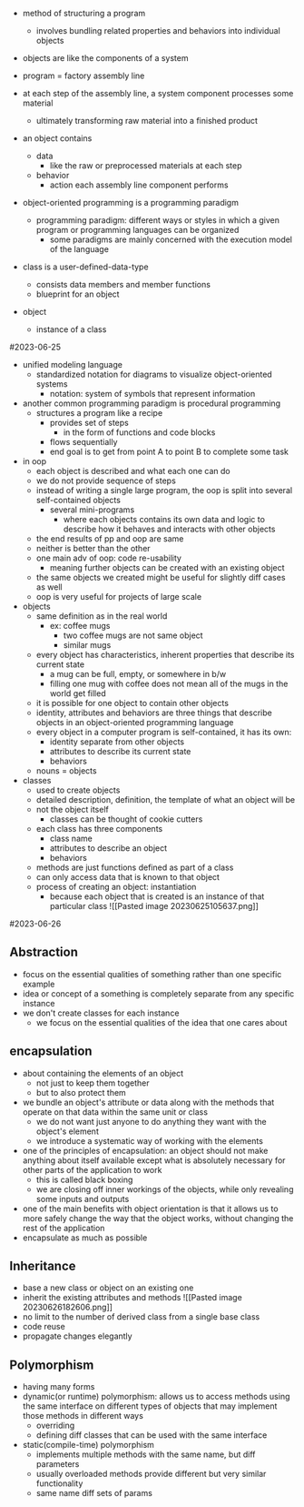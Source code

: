 - method of structuring a program
	- involves bundling related properties and behaviors into individual objects
- objects are like the components of a system
- program = factory assembly line
- at each step of the assembly line, a system component processes some material
	- ultimately transforming raw material into a finished product
- an object contains
	- data
		- like the raw or preprocessed materials at each step
	- behavior
		- action each assembly line component performs

- object-oriented programming is a programming paradigm
	- programming paradigm: different ways or styles in which a given program or programming languages can be organized
		- some paradigms are mainly concerned with the execution model of the language
- class is a user-defined-data-type
	- consists data members and member functions
	- blueprint for an object
- object
	- instance of a class

#2023-06-25
- unified modeling language
	- standardized notation for diagrams to visualize object-oriented systems
		- notation: system of symbols that represent information
- another common programming paradigm is procedural programming
	- structures a program like a recipe
		- provides set of steps
			- in the form of functions and code blocks
		- flows sequentially
		- end goal is to get from point A to point B to complete some task
- in oop
	- each object is described and what each one can do
	- we do not provide sequence of steps
	- instead of writing a single large program, the oop is split into several self-contained objects
		- several mini-programs
			- where each objects contains its own data and logic to describe how it behaves and interacts with other objects
	- the end results of pp and oop are same
	- neither is better than the other
	- one main adv of oop: code re-usability
		- meaning further objects can be created with an existing object
	- the same objects we created might be useful for slightly diff cases as well
	- oop is very useful for projects of large scale
- objects
	- same definition as in the real world
		- ex: coffee mugs
			- two coffee mugs are not same object
			- similar mugs
	- every object has characteristics, inherent properties that describe its current state
		- a mug can be full, empty, or somewhere in b/w
		- filling one mug with coffee does not mean all of the mugs in the world get filled
	- it is possible for one object to contain other objects
	- identity, attributes and behaviors are three things that describe objects in an object-oriented programming language
	- every object in a computer program is self-contained, it has its own:
		- identity separate from other objects
		- attributes to describe its current state
		- behaviors 
	- nouns = objects
- classes
	- used to create objects
	- detailed description, definition, the template of what an object will be
	- not the object itself
		- classes can be thought of cookie cutters
	- each class has three components
		- class name
		- attributes to describe an object
		- behaviors
	- methods are just functions defined as part of a class
	- can only access data that is known to that object
	- process of creating an object: instantiation
		- because each object that is created is an instance of that particular class
![[Pasted image 20230625105637.png]]


#2023-06-26
## Abstraction
- focus on the essential qualities of something rather than one specific example
- idea or concept of a something is completely separate from any specific instance
- we don't create classes for each instance
	- we focus on the essential qualities of the idea that one cares about

## encapsulation
- about containing the elements of an object
	- not just to keep them together
	- but to also protect them
- we bundle an object's attribute or data along with the methods that operate on that data within the same unit or class
	- we do not want just anyone to do anything they want with the object's element
	- we introduce a systematic way of working with the elements
- one of the principles of encapsulation: an object should not make anything about itself available except what is absolutely necessary for other parts of the application to work
	- this is called black boxing
	- we are closing off inner workings of the objects, while only revealing some inputs and outputs
- one of the main benefits with object orientation is that it allows us to more safely change the way that the object works, without changing the rest of the application
- encapsulate as much as possible

## Inheritance
- base a new class or object on an existing one
- inherit the existing attributes and methods
![[Pasted image 20230626182606.png]]
- no limit to the number of derived class from a single base class
- code reuse
- propagate changes elegantly

## Polymorphism
- having many forms
- dynamic(or runtime) polymorphism: allows us to access methods using the same interface on different types of objects that may implement those methods in different ways
	- overriding 
	- defining diff classes that can be used with the same interface
- static(compile-time) polymorphism
	- implements multiple methods with the same name, but diff parameters
	- usually overloaded methods provide different but very similar functionality
	- same name diff sets of params